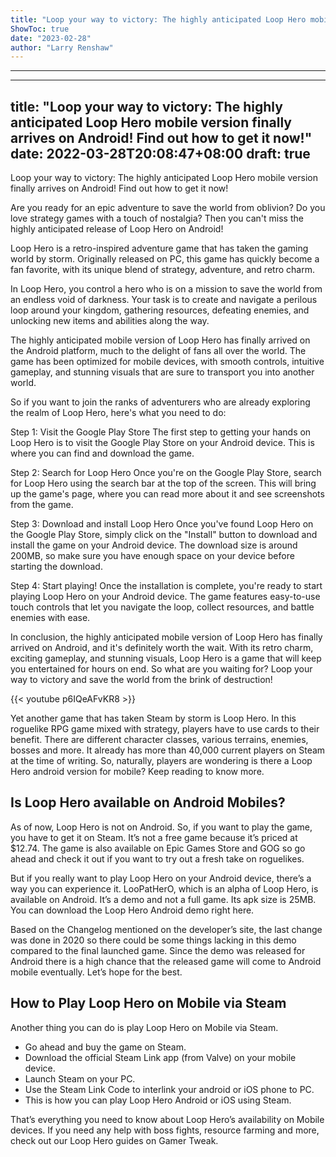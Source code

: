 ```yaml
---
title: "Loop your way to victory: The highly anticipated Loop Hero mobile version finally arrives on Android! Find out how to get it now!"
ShowToc: true 
date: "2023-02-28"
author: "Larry Renshaw"
---
```

*****
---
title: "Loop your way to victory: The highly anticipated Loop Hero mobile version finally arrives on Android! Find out how to get it now!"
date: 2022-03-28T20:08:47+08:00
draft: true
---

Loop your way to victory: The highly anticipated Loop Hero mobile version finally arrives on Android! Find out how to get it now!

Are you ready for an epic adventure to save the world from oblivion? Do you love strategy games with a touch of nostalgia? Then you can't miss the highly anticipated release of Loop Hero on Android!

Loop Hero is a retro-inspired adventure game that has taken the gaming world by storm. Originally released on PC, this game has quickly become a fan favorite, with its unique blend of strategy, adventure, and retro charm.

In Loop Hero, you control a hero who is on a mission to save the world from an endless void of darkness. Your task is to create and navigate a perilous loop around your kingdom, gathering resources, defeating enemies, and unlocking new items and abilities along the way.

The highly anticipated mobile version of Loop Hero has finally arrived on the Android platform, much to the delight of fans all over the world. The game has been optimized for mobile devices, with smooth controls, intuitive gameplay, and stunning visuals that are sure to transport you into another world.

So if you want to join the ranks of adventurers who are already exploring the realm of Loop Hero, here's what you need to do:

Step 1: Visit the Google Play Store
The first step to getting your hands on Loop Hero is to visit the Google Play Store on your Android device. This is where you can find and download the game.

Step 2: Search for Loop Hero
Once you're on the Google Play Store, search for Loop Hero using the search bar at the top of the screen. This will bring up the game's page, where you can read more about it and see screenshots from the game.

Step 3: Download and install Loop Hero
Once you've found Loop Hero on the Google Play Store, simply click on the "Install" button to download and install the game on your Android device. The download size is around 200MB, so make sure you have enough space on your device before starting the download.

Step 4: Start playing!
Once the installation is complete, you're ready to start playing Loop Hero on your Android device. The game features easy-to-use touch controls that let you navigate the loop, collect resources, and battle enemies with ease.

In conclusion, the highly anticipated mobile version of Loop Hero has finally arrived on Android, and it's definitely worth the wait. With its retro charm, exciting gameplay, and stunning visuals, Loop Hero is a game that will keep you entertained for hours on end. So what are you waiting for? Loop your way to victory and save the world from the brink of destruction!

{{< youtube p6IQeAFvKR8 >}} 



Yet another game that has taken Steam by storm is Loop Hero. In this roguelike RPG game mixed with strategy, players have to use cards to their benefit. There are different character classes, various terrains, enemies, bosses and more. It already has more than 40,000 current players on Steam at the time of writing. So, naturally, players are wondering is there a Loop Hero android version for mobile? Keep reading to know more.
 
## Is Loop Hero available on Android Mobiles?
 

 
As of now, Loop Hero is not on Android. So, if you want to play the game, you have to get it on Steam. It’s not a free game because it’s priced at $12.74. The game is also available on Epic Games Store and GOG so go ahead and check it out if you want to try out a fresh take on roguelikes.
 
But if you really want to play Loop Hero on your Android device, there’s a way you can experience it. LooPatHerO, which is an alpha of Loop Hero, is available on Android. It’s a demo and not a full game. Its apk size is 25MB. You can download the Loop Hero Android demo right here.
 
Based on the Changelog mentioned on the developer’s site, the last change was done in 2020 so there could be some things lacking in this demo compared to the final launched game. Since the demo was released for Android there is a high chance that the released game will come to Android mobile eventually. Let’s hope for the best.
 
## How to Play Loop Hero on Mobile via Steam
 
Another thing you can do is play Loop Hero on Mobile via Steam.
 
- Go ahead and buy the game on Steam.
 - Download the official Steam Link app (from Valve) on your mobile device.
 - Launch Steam on your PC.
 - Use the Steam Link Code to interlink your android or iOS phone to PC.
 - This is how you can play Loop Hero Android or iOS using Steam.

 
That’s everything you need to know about Loop Hero’s availability on Mobile devices. If you need any help with boss fights, resource farming and more, check out our Loop Hero guides on Gamer Tweak.



